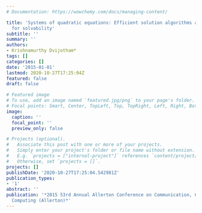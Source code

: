 ```yaml
---
# Documentation: https://wowchemy.com/docs/managing-content/

title: 'Systems of quadratic equations: Efficient solution algorithms and conditions
  for solvability'
subtitle: ''
summary: ''
authors:
- Krishnamurthy Dvijotham*
tags: []
categories: []
date: '2015-01-01'
lastmod: 2020-10-27T17:25:04Z
featured: false
draft: false

# Featured image
# To use, add an image named `featured.jpg/png` to your page's folder.
# Focal points: Smart, Center, TopLeft, Top, TopRight, Left, Right, BottomLeft, Bottom, BottomRight.
image:
  caption: ''
  focal_point: ''
  preview_only: false

# Projects (optional).
#   Associate this post with one or more of your projects.
#   Simply enter your project's folder or file name without extension.
#   E.g. `projects = ["internal-project"]` references `content/project/deep-learning/index.md`.
#   Otherwise, set `projects = []`.
projects: []
publishDate: '2020-10-27T17:25:04.542981Z'
publication_types:
- '1'
abstract: ''
publication: '*2015 53rd Annual Allerton Conference on Communication, Control, and
  Computing (Allerton)*'
---
```

